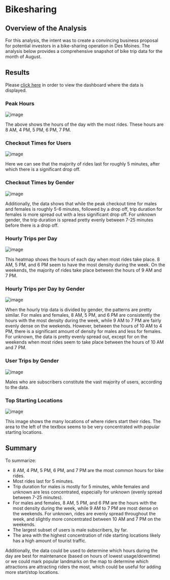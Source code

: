 # Bikesharing
## Overview of the Analysis
For this analysis, the intent was to create a convincing business proposal for potential investors in a bike-sharing operation in Des Moines. The analysis below provides a comprehensive snapshot of bike trip data for the month of August.

## Results
Please [click here](https://public.tableau.com/views/Bikesharing_Challenge_16493084129550/Findings?:language=en-US&publish=yes&:display_count=n&:origin=viz_share_link) in order to view the dashboard where the data is displayed.

<h3> Peak Hours </h3>

![image](https://github.com/msaunders0/bikesharing/blob/main/Resources/peakhours.png)

The above shows the hours of the day with the most rides. These hours are 8 AM, 4 PM, 5 PM, 6 PM, 7 PM. 

<h3> Checkout Times for Users </h3>

![image](https://github.com/msaunders0/bikesharing/blob/main/Resources/checkoutByUser.png)

Here we can see that the majority of rides last for roughly 5 minutes, after which there is a significant drop off.

<h3> Checkout Times by Gender </h3>

![image](https://github.com/msaunders0/bikesharing/blob/main/Resources/checkoutByGender.png)

Additionally, the data shows that while the peak checkout time for males and females is roughly 5-6 minutes, followed by a drop off, trip duration for females is more spread out with a less significant drop off. For unknown gender, the trip duration is spread pretty evenly between 7-25 minutes before there is a drop off. 

<h3> Hourly Trips per Day </h3>

![image](https://github.com/msaunders0/bikesharing/blob/main/Resources/hourlyTripsDay.png)

This heatmap shows the hours of each day when most rides take place. 8 AM, 5 PM, and 6 PM seem to have the most density during the week. On the weekends, the majority of rides take place between the hours of 9 AM and 7 PM.

<h3> Hourly Trips per Day by Gender </h3>

![image](https://github.com/msaunders0/bikesharing/blob/main/Resources/hourlyByGender.png)

When the hourly trip data is divided by gender, the patterns are pretty similar. For males and females, 8 AM, 5 PM, and 6 PM are consistently the hours with the most density during the week, while 9 AM to 7 PM are fairly evenly dense on the weekends. However, between the hours of 10 AM to 4 PM, there is a significant amount of density for males and less for females. For unknown, the data is pretty evenly spread out, except for on the weekends when most rides seem to take place between the hours of 10 AM and 7 PM.

<h3> User Trips by Gender </h3>

![image](https://github.com/msaunders0/bikesharing/blob/main/Resources/userByGenderWeekday.png)

Males who are subscribers constitute the vast majority of users, according to the data. 

<h3> Top Starting Locations </h3>

![image](https://github.com/msaunders0/bikesharing/blob/main/Resources/topStartLoc.png)

This image shows the many locations of where riders start their rides. The area to the left of the textbox seems to be very concentrated with popular starting locations.

## Summary
To summarize:
<ul>
  <li> 8 AM, 4 PM, 5 PM, 6 PM, and 7 PM are the most common hours for bike rides.</li>
  <li> Most rides last for 5 minutes. </li>
  <li> Trip duration for males is mostly for 5 minutes, while females and unknown are less concentrated, especially for unknown (evenly spread between 7-25 minutes).</li>
  <li> For males and females, 8 AM, 5 PM, and 6 PM are the hours with the most density during the week, while 9 AM to 7 PM are most dense on the weekends. For unknown, rides are evenly spread throughout the week, and slightly more concentrated between 10 AM and 7 PM on the weekends.</li>
  <li> The largest subset of users is male subscribers, by far.</li>
  <li> The area with the highest concentration of ride starting locations likely has a high amount of tourist traffic.</li>
</ul>

Additionally, the data could be used to determine which hours during the day are best for maintenance (based on hours of lowest usage/downtime) or we could mark popular landmarks on the map to determine which attractions are attracting riders the most, which could be useful for adding more start/stop locations.
  
    
    
    
